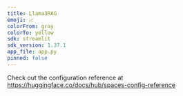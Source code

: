 ```yaml
---
title: Llama3RAG
emoji: 📈
colorFrom: gray
colorTo: yellow
sdk: streamlit
sdk_version: 1.37.1
app_file: app.py
pinned: false
---
```


Check out the configuration reference at https://huggingface.co/docs/hub/spaces-config-reference
